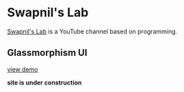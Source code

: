 # Swapnil's Lab
[Swapnil's Lab](https://www.youtube.com/channel/UCvJDlPl18PysY8CHfH_OLnw) is a YouTube channel based on programming.

## Glassmorphism UI
[view demo](https://lab-swapnil.github.io/shorts.html)

**site is under construction**
